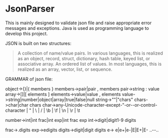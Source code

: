 # JsonParser
This is mainly designed to validate json file and raise appropriate error messages and exceptions.
Java is used as programming language to develop this project.

JSON is built on two structures:

>   A collection of name/value pairs. In various languages, this is realized as an object, record, struct, dictionary, hash table, keyed list, or associative array.
>   An ordered list of values. In most languages, this is realized as an array, vector, list, or sequence.

GRAMMAR of json file:

object->{}|{ members } 
members->pair|pair , members
pair->string : value
array->[]|[ elements ]
elements->value|value , elements
value->string|number|object|array|true|false|null
string->""|"chars"
chars->char|char chars
char->any-Unicode-character-except-"-or-\-or-control-character |
    \" |
    \\ |
    \/ |
    \b |
    \f |
    \n |
    \r |
    \t
   
number->int|int frac|int exp|int frac exp 
int->digit|digit1-9 digits
   
frac->.digits
exp->edigits
digits->digit|digit digits
e-> e|e+|e-|E|E+|E-
..--..

